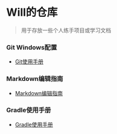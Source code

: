 # Will的仓库
>用于存放一些个人练手项目或学习文档

### Git Windows配置
* [Git使用手册](Git使用手册.md)

### Markdown编辑指南
* [Markdown编辑指南](Markdown编辑指南.md)

### Gradle使用手册
* [Gradle使用手册](Gradle使用手册.md)